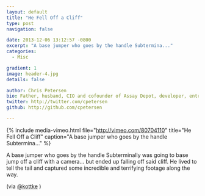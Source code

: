 ```yaml
---
layout: default
title: "He Fell Off a Cliff"
type: post
navigation: false

date: 2013-12-06 13:12:57 -0800
excerpt: "A base jumper who goes by the handle Subtermina..."
categories:
  - Misc

gradient: 1
image: header-4.jpg
details: false

author: Chris Petersen
bio: Father, husband, CIO and cofounder of Assay Depot, developer, entrepreneur and technologist.
twitter: http://twitter.com/cpetersen
github: http://github.com/cpetersen

---
```


{% include media-vimeo.html file="http://vimeo.com/80704110" title="He Fell Off a Cliff" caption="A base jumper who goes by the handle Subtermina..." %}

 A base jumper who goes by the handle Subterminally was going to base jump off a cliff with a camera… but ended up falling off said cliff. He lived to tell the tail and captured some incredible and terrifying footage along the way. 

 (via  [@kottke](http://kottke.org/13/12/slow-motion-video-of-a-base-jump-going-horribly-wrong) )
